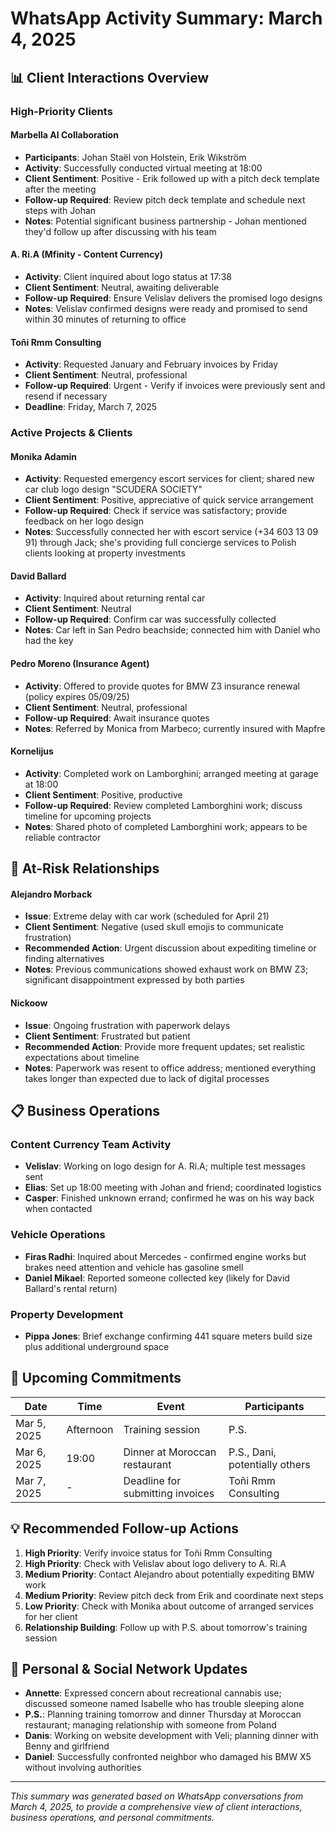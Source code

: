 # WhatsApp Activity Summary: March 4, 2025

## 📊 Client Interactions Overview

### High-Priority Clients

#### Marbella AI Collaboration
- **Participants**: Johan Staël von Holstein, Erik Wikström
- **Activity**: Successfully conducted virtual meeting at 18:00
- **Client Sentiment**: Positive - Erik followed up with a pitch deck template after the meeting
- **Follow-up Required**: Review pitch deck template and schedule next steps with Johan
- **Notes**: Potential significant business partnership - Johan mentioned they'd follow up after discussing with his team

#### A. Ri.A (Mfinity - Content Currency)
- **Activity**: Client inquired about logo status at 17:38
- **Client Sentiment**: Neutral, awaiting deliverable
- **Follow-up Required**: Ensure Velislav delivers the promised logo designs 
- **Notes**: Velislav confirmed designs were ready and promised to send within 30 minutes of returning to office

#### Toñi Rmm Consulting
- **Activity**: Requested January and February invoices by Friday
- **Client Sentiment**: Neutral, professional
- **Follow-up Required**: Urgent - Verify if invoices were previously sent and resend if necessary
- **Deadline**: Friday, March 7, 2025

### Active Projects & Clients

#### Monika Adamin
- **Activity**: Requested emergency escort services for client; shared new car club logo design "SCUDERA SOCIETY"
- **Client Sentiment**: Positive, appreciative of quick service arrangement
- **Follow-up Required**: Check if service was satisfactory; provide feedback on her logo design
- **Notes**: Successfully connected her with escort service (+34 603 13 09 91) through Jack; she's providing full concierge services to Polish clients looking at property investments

#### David Ballard
- **Activity**: Inquired about returning rental car
- **Client Sentiment**: Neutral
- **Follow-up Required**: Confirm car was successfully collected
- **Notes**: Car left in San Pedro beachside; connected him with Daniel who had the key

#### Pedro Moreno (Insurance Agent)
- **Activity**: Offered to provide quotes for BMW Z3 insurance renewal (policy expires 05/09/25)
- **Client Sentiment**: Neutral, professional
- **Follow-up Required**: Await insurance quotes
- **Notes**: Referred by Monica from Marbeco; currently insured with Mapfre

#### Kornelijus
- **Activity**: Completed work on Lamborghini; arranged meeting at garage at 18:00
- **Client Sentiment**: Positive, productive
- **Follow-up Required**: Review completed Lamborghini work; discuss timeline for upcoming projects
- **Notes**: Shared photo of completed Lamborghini work; appears to be reliable contractor

## 🚨 At-Risk Relationships

#### Alejandro Morback
- **Issue**: Extreme delay with car work (scheduled for April 21)
- **Client Sentiment**: Negative (used skull emojis to communicate frustration)
- **Recommended Action**: Urgent discussion about expediting timeline or finding alternatives
- **Notes**: Previous communications showed exhaust work on BMW Z3; significant disappointment expressed by both parties

#### Nickoow
- **Issue**: Ongoing frustration with paperwork delays
- **Client Sentiment**: Frustrated but patient
- **Recommended Action**: Provide more frequent updates; set realistic expectations about timeline
- **Notes**: Paperwork was resent to office address; mentioned everything takes longer than expected due to lack of digital processes

## 📋 Business Operations

### Content Currency Team Activity
- **Velislav**: Working on logo design for A. Ri.A; multiple test messages sent
- **Elias**: Set up 18:00 meeting with Johan and friend; coordinated logistics
- **Casper**: Finished unknown errand; confirmed he was on his way back when contacted

### Vehicle Operations
- **Firas Radhi**: Inquired about Mercedes - confirmed engine works but brakes need attention and vehicle has gasoline smell
- **Daniel Mikael**: Reported someone collected key (likely for David Ballard's rental return)

### Property Development
- **Pippa Jones**: Brief exchange confirming 441 square meters build size plus additional underground space

## 📅 Upcoming Commitments

| Date | Time | Event | Participants |
|------|------|-------|-------------|
| Mar 5, 2025 | Afternoon | Training session | P.S. |
| Mar 6, 2025 | 19:00 | Dinner at Moroccan restaurant | P.S., Dani, potentially others |
| Mar 7, 2025 | - | Deadline for submitting invoices | Toñi Rmm Consulting |

## 💡 Recommended Follow-up Actions

1. **High Priority**: Verify invoice status for Toñi Rmm Consulting
2. **High Priority**: Check with Velislav about logo delivery to A. Ri.A
3. **Medium Priority**: Contact Alejandro about potentially expediting BMW work
4. **Medium Priority**: Review pitch deck from Erik and coordinate next steps
5. **Low Priority**: Check with Monika about outcome of arranged services for her client
6. **Relationship Building**: Follow up with P.S. about tomorrow's training session

## 🔄 Personal & Social Network Updates

- **Annette**: Expressed concern about recreational cannabis use; discussed someone named Isabelle who has trouble sleeping alone
- **P.S.**: Planning training tomorrow and dinner Thursday at Moroccan restaurant; managing relationship with someone from Poland
- **Danis**: Working on website development with Veli; planning dinner with Benny and girlfriend
- **Daniel**: Successfully confronted neighbor who damaged his BMW X5 without involving authorities

---

*This summary was generated based on WhatsApp conversations from March 4, 2025, to provide a comprehensive view of client interactions, business operations, and personal commitments.*